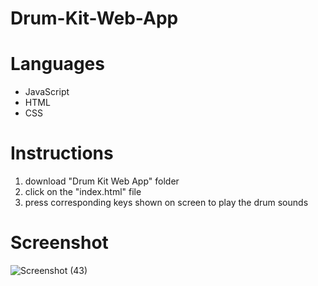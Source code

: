 # Drum-Kit-Web-App


# Languages
- JavaScript
- HTML
- CSS

# Instructions
1. download "Drum Kit Web App" folder
2. click on the "index.html" file
3. press corresponding keys shown on screen to play the drum sounds

# Screenshot

![Screenshot (43)](https://user-images.githubusercontent.com/113309178/234479771-ea2688be-d342-4549-a49b-521a5397d05b.png)
